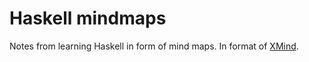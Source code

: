 Haskell mindmaps
================

  Notes from learning Haskell in form of mind maps. In format of [XMind](https://www.xmind.net).
